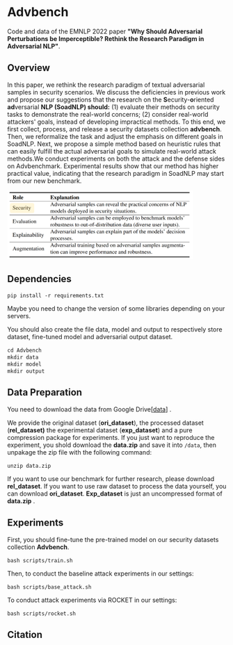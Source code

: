 # Advbench

Code and data of the EMNLP 2022 paper **"Why Should Adversarial Perturbations be Imperceptible? Rethink the Research Paradigm in Adversarial NLP"**.

## Overview

In this paper, we rethink the research paradigm of textual adversarial samples in security scenarios.
We discuss the deficiencies in previous work and propose our suggestions that the research on the **S**ecurity-**o**riented **ad**versarial **NLP (SoadNLP) should:**
(1) evaluate their methods on security tasks to demonstrate the real-world concerns;
(2) consider real-world attackers' goals, instead of developing impractical methods. 
To this end, we first collect, process, and release a security datasets collection **advbench**. Then, we reformalize the task and adjust the emphasis on different goals in SoadNLP. Next, we propose a simple method based on heuristic rules that can easily fulfill the actual adversarial goals to simulate real-world attack methods.We conduct experiments on both the attack and the defense sides on Advbenchmark. 
Experimental results show that our method has higher practical value, indicating that the research paradigm in SoadNLP may start from our new benchmark.

<img src="figs/main.png" alt="main" style="zoom:50%;" />

## Dependencies

```
pip install -r requirements.txt
```

Maybe you need to change the version of some libraries depending on your servers.

You should also create the file data, model and output to respectively store dataset, fine-tuned model and adversarial output dataset.
```
cd Advbench
mkdir data
mkdir model
mkdir output
```

## Data Preparation

You need to download the data from Google Drive[[data](https://drive.google.com/drive/folders/1_2q2282ZEoE_iPg8Q4ILGeB_aAkcP43v?usp=sharing)] .

We provide the original dataset (**ori_dataset**), the processed dataset (**rel_dataset)**  the experimental dataset (**exp_dataset**) and a pure compression package for experiments. If you just want to reproduce the experiment, you shold download the **data.zip** and save it into `/data`, then unpakage the zip file with the following command:
```
unzip data.zip
```

If you want to use our benchmark for further research, please download **rel_dataset**. If you want to use raw dataset to process the data yourself, you can download **ori_dataset**. **Exp_dataset** is just an uncompressed format of **data.zip** .

## Experiments

First, you should fine-tune the pre-trained model on our security datasets collection **Advbench**.

```
bash scripts/train.sh
```

Then, to conduct the baseline attack experiments in our settings:

```
bash scripts/base_attack.sh
```

To conduct attack experiments via ROCKET in our settings:

```
bash scripts/rocket.sh
```

## Citation

